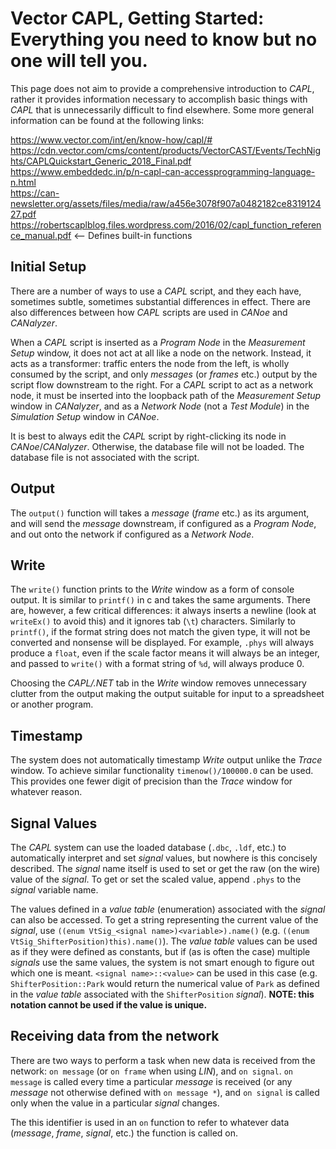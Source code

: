 # Vector CAPL, Getting Started:  Everything you need to know but no one will tell you.

This page does not aim to provide a comprehensive introduction to *CAPL*, rather it provides information necessary to accomplish basic things with *CAPL* that is unnecessarily difficult to find elsewhere.  Some more general information can be found at the following links:

<https://www.vector.com/int/en/know-how/capl/#>  
<https://cdn.vector.com/cms/content/products/VectorCAST/Events/TechNights/CAPLQuickstart_Generic_2018_Final.pdf>  
<https://www.embeddedc.in/p/n-capl-can-accessprogramming-language-n.html>  
<https://can-newsletter.org/assets/files/media/raw/a456e3078f907a0482182ce831912427.pdf>  
<https://robertscaplblog.files.wordpress.com/2016/02/capl_function_reference_manual.pdf>  <-- Defines built-in functions


## Initial Setup

There are a number of ways to use a *CAPL* script, and they each have, sometimes subtle, sometimes substantial differences in effect.  There are also differences between how *CAPL* scripts are used in *CANoe* and *CANalyzer*.  

When a *CAPL* script is inserted as a *Program Node* in the *Measurement Setup* window, it does not act at all like a node on the network. Instead, it acts as a transformer: traffic enters the node from the left, is wholly consumed by the script, and only *messages* (or *frames* etc.) output by the script flow downstream to the right.  For a *CAPL* script to act as a network node, it must be inserted into the loopback path of the *Measurement Setup* window in *CANalyzer*, and as a *Network Node* (not a *Test Module*) in the *Simulation Setup* window in *CANoe*.   

It is best to always edit the *CAPL* script by right-clicking its node in *CANoe*/*CANalyzer*.  Otherwise, the database file will not be loaded.  The database file is not associated with the script.


## Output

The `output()` function will takes a *message* (*frame* etc.) as its argument, and will send the *message* downstream, if configured as a *Program Node*, and out onto the network if configured as a *Network Node*.

## Write

The `write()` function prints to the *Write* window as a form of console output.  It is similar to `printf()` in c and takes the same arguments.  There are, however, a few critical differences: it always inserts a newline (look at `writeEx()` to avoid this) and it ignores tab (`\t`) characters.  Similarly to `printf()`, if the format string does not match the given type, it will not be converted and nonsense will be displayed.  For example, `.phys` will always produce a `float`, even if the scale factor means it will always be an integer, and passed to `write()` with a format string of `%d`, will always produce 0.

Choosing the *CAPL/.NET* tab in the *Write* window removes unnecessary clutter from the output making the output suitable for input to a spreadsheet or another program. 

## Timestamp

The system does not automatically timestamp *Write* output unlike the *Trace* window.  To achieve similar functionality `timenow()/100000.0` can be used.  This provides one fewer digit of precision than the *Trace* window for whatever reason.

## Signal Values

The *CAPL* system can use the loaded database (`.dbc`, `.ldf`, etc.) to automatically interpret and set *signal* values, but nowhere is this concisely described.  The *signal* name itself is used to set or get the raw (on the wire) value of the *signal*.  To get or set the scaled value, append `.phys` to the *signal* variable name.  

The values defined in a *value table* (enumeration) associated with the *signal* can also be accessed.  To get a string representing the current value of the *signal*, use `((enum VtSig_<signal name>)<variable>).name()` (e.g. `((enum VtSig_ShifterPosition)this).name()`).  The *value table* values can be used as if they were defined as constants, but if (as is often the case) multiple *signals* use the same values, the system is not smart enough to figure out which one is meant.  `<signal name>::<value>` can be used in this case (e.g. `ShifterPosition::Park` would return the numerical value of `Park` as defined in the *value table* associated with the `ShifterPosition` *signal*).  **NOTE: this notation cannot be used if the value is unique.**

## Receiving data from the network

There are two ways to perform a task when new data is received from the network: `on message` (or `on frame` when using *LIN*), and `on signal`. `on message` is called every time a particular *message* is received (or any *message* not otherwise defined with `on message *`), and `on signal` is called only when the value in a particular *signal* changes.   

The this identifier is used in an `on` function to refer to whatever data (*message*, *frame*, *signal*, etc.) the function is called on.

